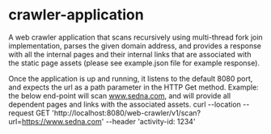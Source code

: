 # crawler-application
A web crawler application that scans recursively using multi-thread fork join implementation, parses the given domain address, and provides a response with all the
internal pages and their internal links that are associated with the static page assets (please see example.json file for example response).

Once the application is up and running, it listens to the default 8080 port, and expects the url as a path parameter in the HTTP Get method.
Example: the below end-point will scan www.sedna.com, and will provide all dependent pages and links with the associated assets.
curl --location --request GET 'http://localhost:8080/web-crawler/v1/scan?url=https://www.sedna.com' --header 'activity-id: 1234'
